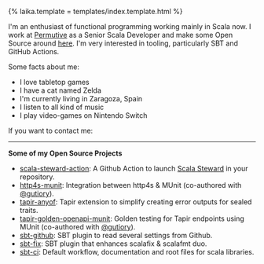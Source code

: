 {%
	laika.template = templates/index.template.html
%}

I'm an enthusiast of functional programming working mainly in Scala now. I work at [Permutive](https://permutive.com) as a Senior Scala Developer and make some Open Source around [here](https://github.com/alejandrohdezma?tab=repositories). I'm very interested in tooling, particularly SBT and GitHub Actions.

Some facts about me:

- I love tabletop games <i class="fas fa-dice-d20"></i>
- I have a cat named Zelda <i class="fas fa-cat"></i>
- I'm currently living in Zaragoza, Spain <i class="fas fa-home"></i>
- I listen to all kind of music <i class="fas fa-music"></i>
- I play video-games on Nintendo Switch <i class="fas fa-gamepad"></i>

If you want to contact me:

<address>
	<a href="mailto:info@alejandrohdezma.com" target="_blank"><i class="fas fa-envelope"></i></a>
	<a href="https://github.com/alejandrohdezma" target="_blank"><i class="fab fa-github"></i></a>
	<a href="https://twitter.com/alejandrohdezma" target="_blank"><i class="fab fa-twitter"></i></a>
</address>

---

**<i class="fab fa-github"></i> Some of my Open Source Projects**

- [scala-steward-action](https://github.com/scala-steward-org/scala-steward-action): A Github Action to launch [Scala Steward](https://github.com/scala-steward-org/scala-steward) in your repository.
- [http4s-munit](https://github.com/alejandrohdezma/http4s-munit): Integration between http4s & MUnit (co-authored with [@gutiory](https://github.com/gutiory)).
- [tapir-anyof](https://github.com/alejandrohdezma/tapir-anyof): Tapir extension to simplify creating error outputs for sealed traits.
- [tapir-golden-openapi-munit](https://github.com/alejandrohdezma/tapir-golden-openapi-munit): Golden testing for Tapir endpoints using MUnit (co-authored with [@gutiory](https://github.com/gutiory)).
- [sbt-github](https://github.com/alejandrohdezma/sbt-github): SBT plugin to read several settings from Github.
- [sbt-fix](https://github.com/alejandrohdezma/sbt-fix): SBT plugin that enhances scalafix & scalafmt duo.
- [sbt-ci](https://github.com/alejandrohdezma/sbt-ci): Default workflow, documentation and root files for scala libraries.